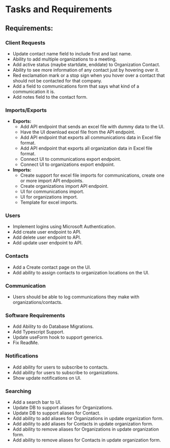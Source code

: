 # Tasks and Requirements

## Requirements:

### Client Requests

-   Update contact name field to include first and last name.
-   Ability to add multiple organizations to a meeting.
-   Add active status (maybe startdate, enddate) to Organization Contact.
-   Ability to see more information of any contact just by hovering over it.
-   Red exclamation mark or a stop sign when you hover over a contact that should not be contacted for that company.
-   Add a field to communications form that says what kind of a communication it is.
-   Add notes field to the contact form.

### Imports/Exports

-   **Exports:**
    -   Add API endpoint that sends an excel file with dummy data to the UI.
    -   Have the UI download excel file from the API endpoint.
    -   Add API endpoint that exports all communications data in Excel file format.
    -   Add API endpoint that exports all organization data in Excel file format.
    -   Connect UI to communications export endpoint.
    -   Connect UI to organizations export endpoint.
-   **Imports:**
    -   Create support for excel file imports for communications, create one or more import API endpoints.
    -   Create organizations import API endpoint.
    -   UI for communications import.
    -   UI for organizations import.
    -   Template for excel imports.

### Users

-   Implement logins using Microsoft Authentication.
-   Add create user endpoint to API.
-   Add delete user endpoint to API.
-   Add update user endpoint to API.

### Contacts

-   Add a Create contact page on the UI.
-   Add ability to assign contacts to organization locations on the UI.

### Communication

-   Users should be able to log communications they make with organizations/contacts.

### Software Requirements

-   Add Ability to do Database Migrations.
-   Add Typescript Support.
-   Update useForm hook to support generics.
-   Fix ReadMe.

### Notifications

-   Add ability for users to subscribe to contacts.
-   Add ability for users to subscribe to organizations.
-   Show update notifications on UI.

### Searching

-   Add a search bar to UI.
-   Update DB to support aliases for Organizations.
-   Update DB to support aliases for Contact.
-   Add ability to add aliases for Organizations in update organization form.
-   Add ability to add aliases for Contacts in update organization form.
-   Add ability to remove aliases for Organizations in update organization form.
-   Add ability to remove aliases for Contacts in update organization form.
